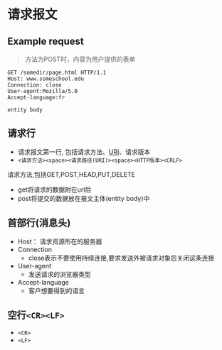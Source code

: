 # 请求报文

## Example request

> 方法为POST时，内容为用户提供的表单

```http
GET /somedir/page.html HTTP/1.1
Host: www.someschool.edu
Connection: close
User-agent:Mozilla/5.0
Accept-language:fr

entity body
```

## 请求行

- 请求报文第一行, 包括请求方法、[URI](Network_URI.md)、请求版本
- `<请求方法><space><请求路径(URI)><space><HTTP版本><CRLF>`

请求方法,包括GET,POST,HEAD,PUT,DELETE

- get将请求的数据附在url后
- post将提交的数据放在报文主体(entity body)中

## 首部行(消息头)

- Host： 请求资源所在的服务器
- Connection
  - close表示不要使用持续连接,要求发送外被请求对象后关闭这条连接
- User-agent
  - 发送请求的浏览器类型
- Accept-language
  - 客户想要得到的语言

## 空行`<CR><LF>`

- `<CR>`
- `<LF>`
